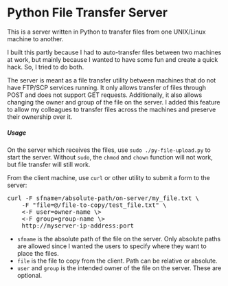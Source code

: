 # Python File Transfer Server

This is a server written in Python to transfer files from one UNIX/Linux machine to another.  

I built this partly because I had to auto-transfer files between two machines at work, but mainly because I wanted to have some fun and create a quick hack. So, I tried to do both.

The server is meant as a file transfer utility between machines that do not have FTP/SCP services running. It only allows transfer of files through POST and does not support GET requests.
Additionally, it also allows changing the owner and group of the file on the server. I added this feature to allow my colleagues to transfer files across the machines and preserve their ownership over it.

##### Usage

On the server which receives the files, use `sudo ./py-file-upload.py` to start the server. Without `sudo`, the `chmod` and `chown` function will not work, but file transfer will still work.


From the client machine, use `curl` or other utility to submit a form to the server:  
<pre>
curl -F sfname=/absolute-path/on-server/my_file.txt \
    -F "file=@/file-to-copy/test_file.txt" \
    <-F user=owner-name \>
    <-F group=group-name \>
    http://myserver-ip-address:port
</pre>

* `sfname` is the absolute path of the file on the server. Only absolute paths are allowed since I wanted the users to specify where they want to place the files.  
* `file` is the file to copy from the client. Path can be relative or absolute.
* `user` and `group` is the intended owner of the file on the server. These are optional.  

